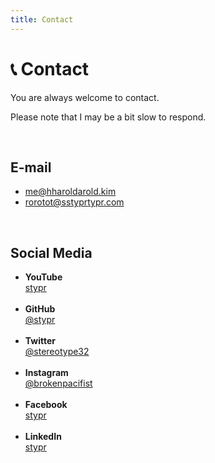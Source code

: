 ```yaml
---
title: Contact
---
```


# &#128222; Contact

You are always welcome to contact.

Please note that I may be a bit slow to respond.

<br>

## E-mail

* [me&#64;h<span class="block">harold</span>arold.kim](mailto:)<br>
* [ro<span class="block">rot</span>ot&#64;s<span class="block">stypr</span>typr.com](mailto:)

<br>

## Social Media

* <b>YouTube</b><br>[stypr](https://www.youtube.com/c/stypr)<br><br>
* <b>GitHub</b><br>[@stypr](https://github.com/stypr)<br><br>
* <b>Twitter</b><br>[@stereotype32](https://twitter.com/stereotype32)<br><br>
* <b>Instagram</b><br>[@brokenpacifist](https://instagram.com/brokenpacifist)<br><br>
* <b>Facebook</b><br>[stypr](https://www.facebook.com/stypr)<br><br>
* <b>LinkedIn</b><br>[stypr](https://www.linkedin.com/in/stypr/)<br><br>

